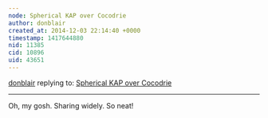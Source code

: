 ```yaml
---
node: Spherical KAP over Cocodrie
author: donblair
created_at: 2014-12-03 22:14:40 +0000
timestamp: 1417644880
nid: 11385
cid: 10896
uid: 43651
---
```




[donblair](../profile/donblair) replying to: [Spherical KAP over Cocodrie](../notes/cfastie/11-22-2014/spherical-kap-over-cocodrie)

----
Oh, my gosh.  Sharing widely.  So neat!